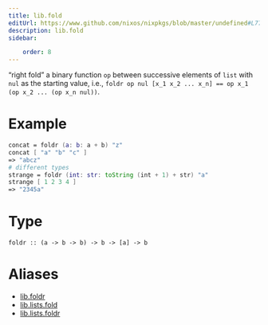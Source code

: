 ```yaml
---
title: lib.fold
editUrl: https://www.github.com/nixos/nixpkgs/blob/master/undefined#L77C11
description: lib.fold
sidebar:

    order: 8
---
```


“right fold” a binary function `op` between successive elements of
`list` with `nul` as the starting value, i.e.,
`foldr op nul [x_1 x_2 ... x_n] == op x_1 (op x_2 ... (op x_n nul))`.

# Example

```nix
concat = foldr (a: b: a + b) "z"
concat [ "a" "b" "c" ]
=> "abcz"
# different types
strange = foldr (int: str: toString (int + 1) + str) "a"
strange [ 1 2 3 4 ]
=> "2345a"
```

# Type

```
foldr :: (a -> b -> b) -> b -> [a] -> b
```


# Aliases

- [lib.foldr](/nix-doc-comments/reference/lib/lib-foldr)
- [lib.lists.fold](/nix-doc-comments/reference/lib/lists/lib-lists-fold)
- [lib.lists.foldr](/nix-doc-comments/reference/lib/lists/lib-lists-foldr)


